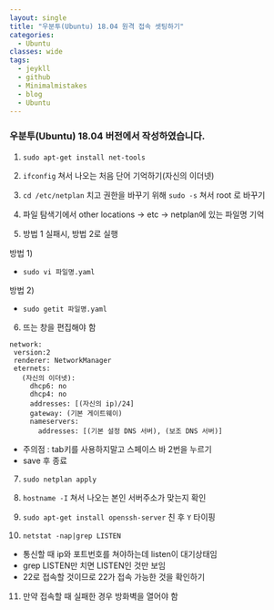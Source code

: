 ```yaml
---
layout: single
title: "우분투(Ubuntu) 18.04 원격 접속 셋팅하기"
categories:
  - Ubuntu
classes: wide
tags:
  - jeykll
  - github
  - Minimalmistakes
  - blog
  - Ubuntu
---
```


### 우분투(Ubuntu) 18.04 버전에서 작성하였습니다.

1. `sudo apt-get install net-tools`  

2. `ifconfig` 쳐서 나오는 처음 단어 기억하기(자신의 이더넷)  

3. `cd /etc/netplan` 치고 권한을 바꾸기 위해 `sudo -s` 쳐서 root 로 바꾸기  

4. 파일 탐색기에서 other locations -> etc -> netplan에 있는 파일명 기억

5. 방법 1 실패시, 방법 2로 실행  

  방법 1)  
 - `sudo vi 파일명.yaml`  

  방법 2)  
 - `sudo getit 파일명.yaml`  

6. 뜨는 창을 편집해야 함
 ```
 network:
  version:2
  renderer: NetworkManager
  eternets:
    (자신의 이더넷):
      dhcp6: no
      dhcp4: no
      addresses: [(자신의 ip)/24]
      gateway: (기본 게이트웨이)
      nameservers:
        addresses: [(기본 설정 DNS 서버), (보조 DNS 서버)]
 ```
 - 주의점 : tab키를 사용하지말고 스페이스 바 2번을 누르기  
 - save 후 종료  

7. `sudo netplan apply`  

8. `hostname -I` 쳐서 나오는 본인 서버주소가 맞는지 확인  

9. `sudo apt-get install openssh-server` 친 후 `Y` 타이핑  

10. `netstat -nap|grep LISTEN`  
 + 통신할 때 ip와 포트번호를 쳐야하는데 listen이 대기상태임
 + grep LISTEN만 치면 LISTEN인 것만 보임
 + 22로 접속할 것이므로 22가 접속 가능한 것을 확인하기

11. 만약 접속할 때 실패한 경우 방화벽을 열어야 함
